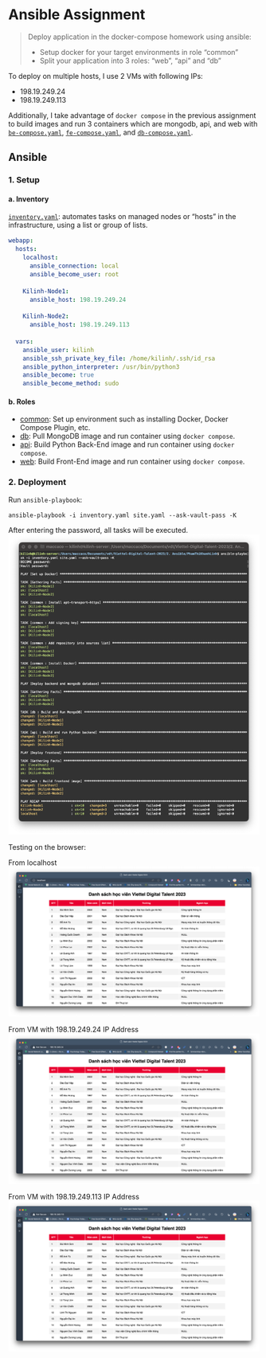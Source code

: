 # Ansible Assignment

> Deploy application in the docker-compose homework using ansible:
>
> - Setup docker for your target environments in role “common”
> - Split your application into 3 roles: “web”, “api” and “db”

To deploy on multiple hosts, I use 2 VMs with following IPs:

- 198.19.249.24
- 198.19.249.113

Additionally, I take advantage of `docker compose` in the previous assignment to build images and run 3 containers which are mongodb, api, and web with [`be-compose.yaml`](), [`fe-compose.yaml`](), and [`db-compose.yaml`]().

## Ansible

### 1. Setup

#### a. Inventory

[`inventory.yaml`](): automates tasks on managed nodes or “hosts” in the infrastructure, using a list or group of lists.

```yaml
webapp:
  hosts:
    localhost:
      ansible_connection: local
      ansible_become_user: root

    Kilinh-Node1:
      ansible_host: 198.19.249.24

    Kilinh-Node2:
      ansible_host: 198.19.249.113

  vars:
    ansible_user: kilinh
    ansible_ssh_private_key_file: /home/kilinh/.ssh/id_rsa
    ansible_python_interpreter: /usr/bin/python3
    ansible_become: true
    ansible_become_method: sudo
```

#### b. Roles

- [common](): Set up environment such as installing Docker, Docker Compose Plugin, etc.
- [db](): Pull MongoDB image and run container using `docker compose`.
- [api](): Build Python Back-End image and run container using `docker compose`.
- [web](): Build Front-End image and run container using `docker compose`.

### 2. Deployment

Run `ansible-playbook`:

```
ansible-playbook -i inventory.yaml site.yaml --ask-vault-pass -K
```

After entering the password, all tasks will be executed.
![Ansible Logs](./images/ansible-logs.png)

Testing on the browser:

From localhost
![Localhost Test](./images/localhost-test.png)

From VM with 198.19.249.24 IP Address
![Kilinh-Node1 Test](./images/kilinh-node1-test.png)

From VM with 198.19.249.113 IP Address
![Kilinh-Node2 Test](images/kilinh-node2-test.png)
